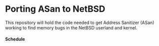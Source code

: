 # Porting ASan to NetBSD

This repository will hold the code needed to get Address Sanitizer (ASan) working
to find memory bugs in the NetBSD userland and kernel.

#### Schedule
